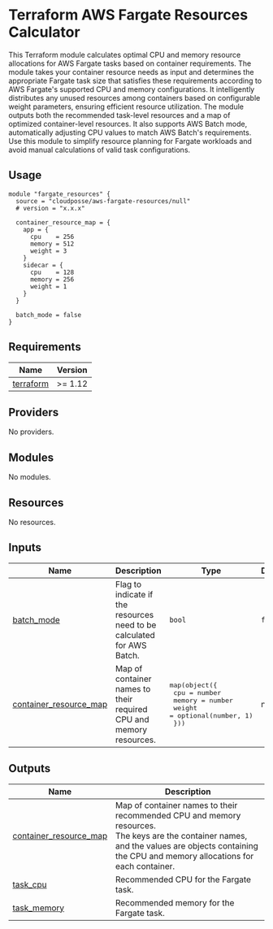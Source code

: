 # Terraform AWS Fargate Resources Calculator

This Terraform module calculates optimal CPU and memory resource allocations for AWS Fargate tasks based on container requirements. The module takes your container resource needs as input and determines the appropriate Fargate task size that satisfies these requirements according to AWS Fargate's supported CPU and memory configurations. It intelligently distributes any unused resources among containers based on configurable weight parameters, ensuring efficient resource utilization. The module outputs both the recommended task-level resources and a map of optimized container-level resources. It also supports AWS Batch mode, automatically adjusting CPU values to match AWS Batch's requirements. Use this module to simplify resource planning for Fargate workloads and avoid manual calculations of valid task configurations.

## Usage

```hcl
module "fargate_resources" {
  source = "cloudposse/aws-fargate-resources/null"
  # version = "x.x.x"

  container_resource_map = {
    app = {
      cpu    = 256
      memory = 512
      weight = 3
    }
    sidecar = {
      cpu    = 128
      memory = 256
      weight = 1
    }
  }

  batch_mode = false
}
```

<!-- BEGIN_TF_DOCS -->
## Requirements

| Name | Version |
|------|---------|
| <a name="requirement_terraform"></a> [terraform](#requirement\_terraform) | >= 1.12 |

## Providers

No providers.

## Modules

No modules.

## Resources

No resources.

## Inputs

| Name | Description | Type | Default | Required |
|------|-------------|------|---------|:--------:|
| <a name="input_batch_mode"></a> [batch\_mode](#input\_batch\_mode) | Flag to indicate if the resources need to be calculated for AWS Batch. | `bool` | `false` | no |
| <a name="input_container_resource_map"></a> [container\_resource\_map](#input\_container\_resource\_map) | Map of container names to their required CPU and memory resources. | <pre>map(object({<br/>    cpu    = number<br/>    memory = number<br/>    weight = optional(number, 1)<br/>  }))</pre> | n/a | yes |

## Outputs

| Name | Description |
|------|-------------|
| <a name="output_container_resource_map"></a> [container\_resource\_map](#output\_container\_resource\_map) | Map of container names to their recommended CPU and memory resources.<br/>The keys are the container names, and the values are objects containing<br/>the CPU and memory allocations for each container. |
| <a name="output_task_cpu"></a> [task\_cpu](#output\_task\_cpu) | Recommended CPU for the Fargate task. |
| <a name="output_task_memory"></a> [task\_memory](#output\_task\_memory) | Recommended memory for the Fargate task. |
<!-- END_TF_DOCS -->